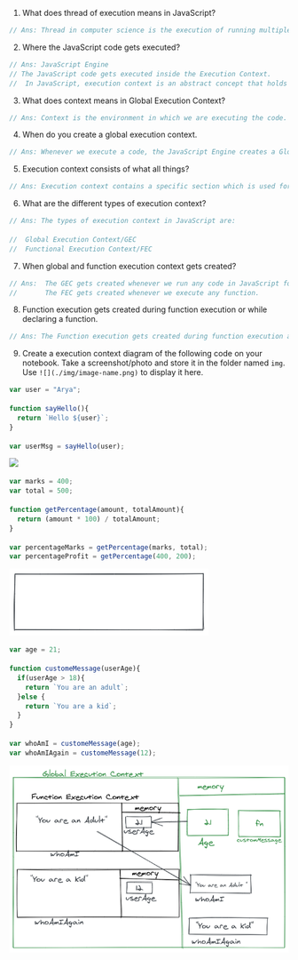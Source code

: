 1. What does thread of execution means in JavaScript?

```js
// Ans: Thread in computer science is the execution of running multiple tasks or programs at the same time. Each unit capable of executing code is called a thread. The thread of execution is the way in which our code gets executed by the JavaScript engine.
```

2. Where the JavaScript code gets executed?
```js
// Ans: JavaScript Engine 
// The JavaScript code gets executed inside the Execution Context.
//  In JavaScript, execution context is an abstract concept that holds information about the      environment within which the current code is being executed.

```

3. What does context means in Global Execution Context?
```js
// Ans: Context is the environment in which we are executing the code.

```
4. When do you create a global execution context.
```js
// Ans: Whenever we execute a code, the JavaScript Engine creates a Global Execution context for us. 

```
5. Execution context consists of what all things?
```js
// Ans: Execution context contains a specific section which is used for storing data and is also known as memory.  It also Contains A section where the execution of code happen.

```
6. What are the different types of execution context?
```js
// Ans: The types of execution context in JavaScript are:

//  Global Execution Context/GEC
//  Functional Execution Context/FEC

```

7. When global and function execution context gets created?
```js
// Ans:  The GEC gets created whenever we run any code in JavaScript for the first time. 
//       The FEC gets created whenever we execute any function.    

```

8. Function execution gets created during function execution or while declaring a function.
```js
// Ans: The Function execution gets created during function execution and gets deleted as soon as it return a value.

```

9. Create a execution context diagram of the following code on your notebook. Take a screenshot/photo and store it in the folder named `img`. Use `![](./img/image-name.png)` to display it here.



```js
var user = "Arya";

function sayHello(){
  return `Hello ${user}`;
}

var userMsg = sayHello(user);
```

<!-- Put your image here -->

![](../executionContext1.png)



```js
var marks = 400;
var total = 500;

function getPercentage(amount, totalAmount){
  return (amount * 100) / totalAmount;
}

var percentageMarks = getPercentage(marks, total);
var percentageProfit = getPercentage(400, 200);
```

<!-- Put your image here -->

![](./executionContext2.png)



```js
var age = 21;

function customeMessage(userAge){
  if(userAge > 18){
    return `You are an adult`;
  }else {
    return `You are a kid`;
  }
}

var whoAmI = customeMessage(age);
var whoAmIAgain = customeMessage(12);
```

<!-- Put your image here -->

![](./executionContext3.png)